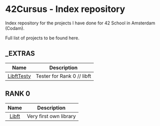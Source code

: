 # 42Cursus - Index repository

Index repository for the projects I have done for 42 School in Amsterdam (Codam).

Full list of projects to be found here.

## _EXTRAS
|			Name				| Description	|
|:---------------:|:-----------:|
[LibftTesty](https://github.com/f-ras-42Cursus/_EXTRAS/tree/main/LibftTesty) | Tester for Rank 0 // libft |

## RANK 0
|			Name				| Description	|
|:---------------:|:-----------:|
[Libft](https://github.com/f-ras-42Cursus/libft) | Very first own library |
